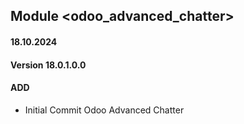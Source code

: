 ## Module <odoo_advanced_chatter>

#### 18.10.2024
#### Version 18.0.1.0.0
#### ADD
- Initial Commit  Odoo Advanced Chatter
